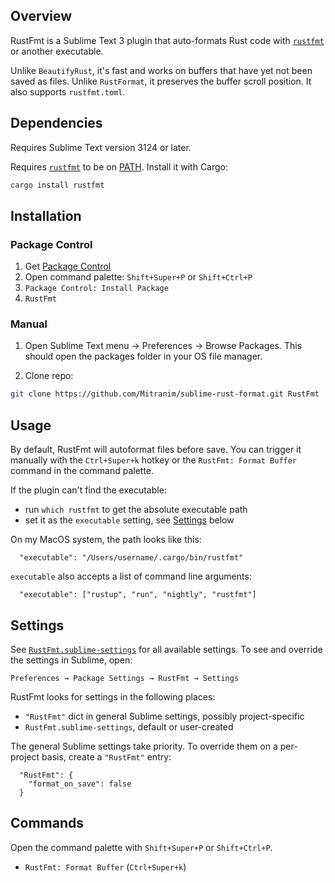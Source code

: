 ## Overview

RustFmt is a Sublime Text 3 plugin that auto-formats Rust code with
[`rustfmt`](https://github.com/rust-lang-nursery/rustfmt) or another executable.

Unlike `BeautifyRust`, it's fast and works on buffers that have yet not been
saved as files. Unlike `RustFormat`, it preserves the buffer scroll position.
It also supports `rustfmt.toml`.

## Dependencies

Requires Sublime Text version 3124 or later.

Requires [`rustfmt`](https://github.com/rust-lang-nursery/rustfmt) to be on
[PATH](https://en.wikipedia.org/wiki/PATH_(variable)). Install it with Cargo:

```sh
cargo install rustfmt
```

## Installation

### Package Control

1. Get [Package Control](https://packagecontrol.io)
2. Open command palette: `Shift+Super+P` or `Shift+Ctrl+P`
3. `Package Control: Install Package`
4. `RustFmt`

### Manual

1. Open Sublime Text menu → Preferences → Browse Packages. This should open
   the packages folder in your OS file manager.

2. Clone repo:

```sh
git clone https://github.com/Mitranim/sublime-rust-format.git RustFmt
```

## Usage

By default, RustFmt will autoformat files before save. You can trigger it
manually with the `Ctrl+Super+k` hotkey or the `RustFmt: Format Buffer` command
in the command palette.

If the plugin can't find the executable:

  * run `which rustfmt` to get the absolute executable path
  * set it as the `executable` setting, see [Settings](#settings) below

On my MacOS system, the path looks like this:

```sublime-settings
  "executable": "/Users/username/.cargo/bin/rustfmt"
```

`executable` also accepts a list of command line arguments:

```sublime-settings
  "executable": ["rustup", "run", "nightly", "rustfmt"]
```

## Settings

See [`RustFmt.sublime-settings`](RustFmt.sublime-settings) for all available
settings. To see and override the settings in Sublime, open:

```
Preferences → Package Settings → RustFmt → Settings
```

RustFmt looks for settings in the following places:

  * `"RustFmt"` dict in general Sublime settings, possibly project-specific
  * `RustFmt.sublime-settings`, default or user-created

The general Sublime settings take priority. To override them on a per-project
basis, create a `"RustFmt"` entry:

```sublime-settings
  "RustFmt": {
    "format_on_save": false
  }
```

## Commands

Open the command palette with `Shift+Super+P` or `Shift+Ctrl+P`.

* `RustFmt: Format Buffer` (`Ctrl+Super+k`)
